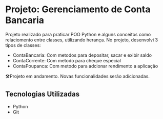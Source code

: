 # Projeto: Gerenciamento de Conta Bancaria


Projeto realizado para praticar POO Python e alguns conceitos como relaciomento entre classes, utilizando herança. 
No projeto, desenvolvi 3 tipos de classes:
* ContaBancaria: Com metodos para depositar, sacar e exibir saldo
* ContaCorrente: Com metodo para cheque especial
* ContaPoupanca: Com metodo para adcionar rendimento a aplicação

🛠️Projeto em andamento. Novas funcionalidades serão adicionadas.

## Tecnologias Utilizadas

- Python
- Git

